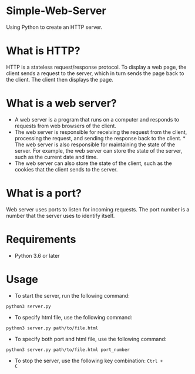 # Simple-Web-Server
Using Python to create an HTTP server.

<h1>What is HTTP?</h1>
HTTP is a stateless request/response protocol. To display a web page, the client sends a request to the server, which in turn sends the page back to the client. The client then displays the page.

<h1>What is a web server?</h1>

* A web server is a program that runs on a computer and responds to requests from web browsers of the client. 
* The web server is responsible for receiving the request from the client, processing the request, and sending the response back to the client. * The web server is also responsible for maintaining the state of the server. For example, the web server can store the state of the server, such as the current date and time. 
* The web server can also store the state of the client, such as the cookies that the client sends to the server.

<h1>What is a port?</h1>
Web server uses ports to listen for incoming requests. The port number is a number that the server uses to identify itself.

<h1>Requirements</h1>

* Python 3.6 or later

<h1>Usage</h1>

* To start the server, run the following command:

```
python3 server.py
```

* To specify html file, use the following command:

```
python3 server.py path/to/file.html
```

* To specify both port and html file, use the following command:

```
python3 server.py path/to/file.html port_number
```

* To stop the server, use the following key combination: <code>Ctrl + C</code>

